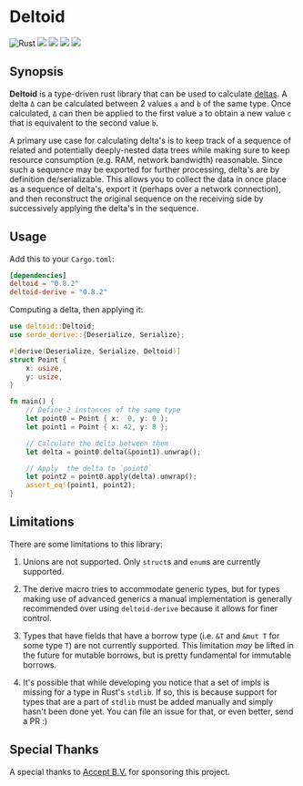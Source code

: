 # Deltoid

![Rust](https://github.com/jjpe/deltoid/workflows/Rust/badge.svg)
[![](https://img.shields.io/crates/v/deltoid?label=deltoid)](https://crates.io/crates/deltoid)
[![](https://img.shields.io/crates/v/deltoid-derive?label=deltoid-derive)](https://crates.io/crates/deltoid-derive)
![](https://img.shields.io/badge/rustc-1.43+-darkcyan.svg)
![](https://img.shields.io/crates/l/deltoid)

## Synopsis

**Deltoid** is a type-driven rust library that can be used to calculate [deltas].
A delta `Δ` can be calculated between 2 values `a` and `b` of the same type.
Once calculated, `Δ` can then be applied to the first value `a` to obtain a new
value `c` that is equivalent to the second value `b`.

A primary use case for calculating delta's is to keep track of a sequence of
related and potentially deeply-nested data trees while making sure to keep
resource consumption (e.g. RAM, network bandwidth) reasonable.  Since such a
sequence may be exported for further processing, delta's are by definition
de/serializable.  This allows you to collect the data in once place as a
sequence of delta's, export it (perhaps over a network connection), and then
reconstruct the original sequence on the receiving side by successively
applying the delta's in the sequence.

[deltas]: https://en.wikipedia.org/wiki/Delta_encoding

## Usage

Add this to your `Cargo.toml`:

```toml
[dependencies]
deltoid = "0.8.2"
deltoid-derive = "0.8.2"
```

Computing a delta, then applying it:

``` rust
use deltoid::Deltoid;
use serde_derive::{Deserialize, Serialize};

#[derive(Deserialize, Serialize, Deltoid)]
struct Point {
    x: usize,
    y: usize,
}

fn main() {
    // Define 2 instances of the same type
    let point0 = Point { x:  0, y: 0 };
    let point1 = Point { x: 42, y: 8 };

    // Calculate the delta between them
    let delta = point0.delta(&point1).unwrap();

    // Apply  the delta to `point0`
    let point2 = point0.apply(delta).unwrap();
    assert_eq!(point1, point2);
}
```

## Limitations

There are some limitations to this library:

1. Unions are not supported. Only `struct`s and `enum`s are currently supported.

2. The derive macro tries to accommodate generic types, but for types making
   use of advanced generics a manual implementation is generally recommended
   over using `deltoid-derive` because it allows for finer control.

3. Types that have fields that have a borrow type (i.e. `&T` and `&mut T`
   for some type `T`) are not currently supported.  This limitation *may*
   be lifted in the future for mutable borrows, but is pretty fundamental
   for immutable borrows.

4. It's possible that while developing you notice that a set of impls is missing
   for a type in Rust's `stdlib`.  If so, this is because support for types that
   are a part of `stdlib` must be added manually and simply hasn't been done yet.
   You can file an issue for that, or even better, send a PR :)


## Special Thanks

A special thanks to [Accept B.V.](https://www.acc.nl/) for sponsoring this project.
